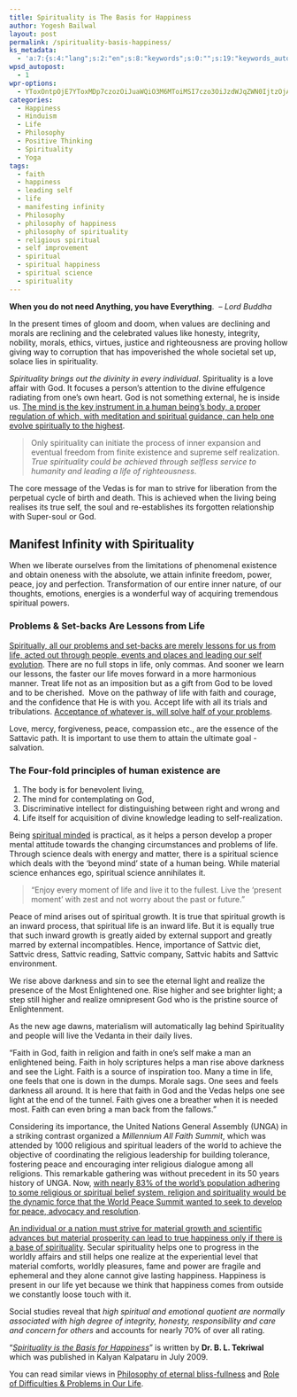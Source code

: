 ```yaml
---
title: Spirituality is The Basis for Happiness
author: Yogesh Bailwal
layout: post
permalink: /spirituality-basis-happiness/
ks_metadata:
  - 'a:7:{s:4:"lang";s:2:"en";s:8:"keywords";s:0:"";s:19:"keywords_autoupdate";s:1:"0";s:11:"description";s:0:"";s:22:"description_autoupdate";s:1:"0";s:5:"title";s:0:"";s:6:"robots";s:12:"index,follow";}'
wpsd_autopost:
  - 1
wpr-options:
  - YToxOntpOjE7YToxMDp7czozOiJuaWQiO3M6MToiMSI7czo3OiJzdWJqZWN0IjtzOjA6IiI7czo4OiJ0ZXh0Ym9keSI7czowOiIiO3M6ODoiaHRtbGJvZHkiO3M6MDoiIjtzOjc6ImRpc2FibGUiO2k6MDtzOjE1OiJub2N1c3RvbWl6YXRpb24iO2k6MTtzOjEyOiJub3Bvc3RzZXJpZXMiO2k6MTtzOjEwOiJodG1sZW5hYmxlIjtpOjE7czoxMjoiYXR0YWNoaW1hZ2VzIjtpOjE7czoyMToic2tpcGFjdGl2ZXN1YnNjcmliZXJzIjtpOjE7fX0=
categories:
  - Happiness
  - Hinduism
  - Life
  - Philosophy
  - Positive Thinking
  - Spirituality
  - Yoga
tags:
  - faith
  - happiness
  - leading self
  - life
  - manifesting infinity
  - Philosophy
  - philosophy of happiness
  - philosophy of spirituality
  - religious spiritual
  - self improvement
  - spiritual
  - spiritual happiness
  - spiritual science
  - spirituality
---
```

**When you do not need Anything, you have Everything**.  &#8211; *Lord Buddha*

In the present times of gloom and doom, when values are declining and morals are reclining and the celebrated values like honesty, integrity, nobility, morals, ethics, virtues, justice and righteousness are proving hollow giving way to corruption that has impoverished the whole societal set up, solace lies in spirituality.

*Spirituality brings out the divinity in every individual*. Spirituality is a love affair with God. It focuses a person&#8217;s attention to the divine effulgence radiating from one&#8217;s own heart. God is not something external, he is inside us. <span style="text-decoration: underline;">The mind is the key instrument in a human being&#8217;s body, a proper regulation of which, with meditation and spiritual guidance, can help one evolve spiritually to the highest</span>.

> Only spirituality can initiate the process of inner expansion and eventual freedom from finite existence and supreme self realization. *True spirituality could be achieved through selfless service to humanity and leading a life of righteousness*.

The core message of the Vedas is for man to strive for liberation from the perpetual cycle of birth and death. This is achieved when the living being realises its true self, the soul and re-establishes its forgotten relationship with Super-soul or God.

## Manifest Infinity with Spirituality

When we liberate ourselves from the limitations of phenomenal existence and obtain oneness with the absolute, we attain infinite freedom, power, peace, joy and perfection. Transformation of our entire inner nature, of our thoughts, emotions, energies is a wonderful way of acquiring tremendous spiritual powers.

### Problems & Set-backs Are Lessons from Life

<span style="text-decoration: underline;">Spiritually, all our problems and set-backs are merely lessons for us from life, acted out through people, events and places and leading our self evolution</span>. There are no full stops in life, only commas. And sooner we learn our lessons, the faster our life moves forward in a more harmonious manner. Treat life not as an imposition but as a gift from God to be loved and to be cherished.  Move on the pathway of life with faith and courage, and the confidence that He is with you. Accept life with all its trials and tribulations. <span style="text-decoration: underline;">Acceptance of whatever is, will solve half of your problems</span>.

Love, mercy, forgiveness, peace, compassion etc., are the essence of the Sattavic path. It is important to use them to attain the ultimate goal -salvation.

### The Four-fold principles of human existence are

1.  The body is for benevolent living,
2.  The mind for contemplating on God,
3.  Discriminative intellect for distinguishing between right and wrong and
4.  Life itself for acquisition of divine knowledge leading to self-realization.

Being [spiritual minded][1] is practical, as it helps a person develop a proper mental attitude towards the changing circumstances and problems of life. Through science deals with energy and matter, there is a spiritual science which deals with the &#8216;beyond mind&#8217; state of a human being. While material science enhances ego, spiritual science annihilates it.

> &#8220;Enjoy every moment of life and live it to the fullest. Live the &#8216;present moment&#8217; with zest and not worry about the past or future.&#8221;

Peace of mind arises out of spiritual growth. It is true that spiritual growth is an inward process, that spiritual life is an inward life. But it is equally true that such inward growth is greatly aided by external support and greatly marred by external incompatibles. Hence, importance of Sattvic diet, Sattvic dress, Sattvic reading, Sattvic company, Sattvic habits and Sattvic environment.

We rise above darkness and sin to see the eternal light and realize the presence of the Most Enlightened one. Rise higher and see brighter light; a step still higher and realize omnipresent God who is the pristine source of Enlightenment.

As the new age dawns, materialism will automatically lag behind Spirituality and people will live the Vedanta in their daily lives.

&#8220;Faith in God, faith in religion and faith in one&#8217;s self make a man an enlightened being. Faith in holy scriptures helps a man rise above darkness and see the Light. Faith is a source of inspiration too. Many a time in life, one feels that one is down in the dumps. Morale sags. One sees and feels darkness all around. It is here that faith in God and the Vedas helps one see light at the end of the tunnel. Faith gives one a breather when it is needed most. Faith can even bring a man back from the fallows.&#8221;

Considering its importance, the United Nations General Assembly (UNGA) in a striking contrast organized a *Millennium All Faith Summit*, which was attended by 1000 religious and spiritual leaders of the world to achieve the objective of coordinating the religious leadership for building tolerance, fostering peace and encouraging inter religious dialogue among all religions. This remarkable gathering was without precedent in its 50 years history of UNGA. Now, <span style="text-decoration: underline;">with nearly 83% of the world&#8217;s population adhering to some religious or spiritual belief system, religion and spirituality would be the dynamic force that the World Peace Summit wanted to seek to develop for peace, advocacy and resolution</span>.

<span style="text-decoration: underline;">An individual or a nation must strive for material growth and scientific advances but material prosperity can lead to true happiness only if there is a base of spirituality</span>. Secular spirituality helps one to progress in the worldly affairs and still helps one realize at the experiential level that material comforts, worldly pleasures, fame and power are fragile and ephemeral and they alone cannot give lasting happiness. Happiness is present in our life yet because we think that happiness comes from outside we constantly loose touch with it.

Social studies reveal that *high spiritual and emotional quotient are normally associated with high degree of integrity, honesty, responsibility and care and concern for others* and accounts for nearly 70% of over all rating.

&#8220;[*Spirituality is the Basis for Happiness*][2]&#8221; is written by **Dr. B. L. Tekriwal** which was published in Kalyan Kalpataru in July 2009.

You can read similar views in [Philosophy of eternal bliss-fullness][3] and [Role of Difficulties & Problems in Our Life][4].

 [1]: http://www.philosophyinlife.info/category/spirituality
 [2]: http://www.philosophyinlife.info/spirituality-basis-happiness/ "Spirituality is The Basis for Happiness"
 [3]: http://www.philosophyinlife.info/philosophy-of-eternal-blissfulness-a-ceaseless-state-ii/ "Philosophy of Eternal Blissfulness- A Ceaseless State-II"
 [4]: http://www.philosophyinlife.info/role-of-difficulties-and-problems-in-our-life/ "Role of Difficulties and Problems in Our Life"
